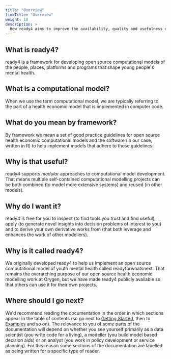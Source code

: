 ```yaml
---
title: "Overview"
linkTitle: "Overview"
weight: 10
description: >
  How ready4 aims to improve the availability, quality and usefulness of decision models in youth mental health.
---
```


## What is ready4?

ready4 is a framework for developing open source computational models of the people, places, platforms and programs that shape young people's mental health. 

## What is a computational model?
 When we use the term computational model, we are typically referring to the part of a health economic model that is implemented in computer code.

## What do you mean by framework?

By framework we mean a set of good practice guidelines for open source health economic computational models and the software (in our case, written in R) to help implement models that adhere to those guidelines.

## Why is that useful?

ready4 supports *modular* approaches to computational model development. That means multiple self-contained computational modelling projects can be both combined (to model more extensive systems) and reused (in other models).

## Why do I want it?

ready4 is free for you to inspect (to find tools you trust and find useful), apply (to generate novel insights into decision problems of interest to you) and to derive your own derivative works from (that both leverage and enhances the work of other modellers).

## Why is it called ready4?

We originally developed ready4 to help us implement an open source computational model of youth mental health called readyforwhatsnext. That remains the overarching purpose of our open source health economic modelling work at Orygen, but we have made ready4 publicly available so that others can use it for their own projects.

## Where should I go next?

We'd recommend reading the documentation in the order in which sections appear in the table of contents (so go next to [Getting Started](/docs/getting-started/), then to [Examples](/docs/examples/) and so on). The relevance to you of some parts of the documentation will depend on whether you see yourself primarily as a data scientist (you write code for a living), a modeller (you build model based decision aids) or an analyst (you work in policy development or service planning). For this reason some sections of the documentation are labelled as being written for a specific type of reader. 


